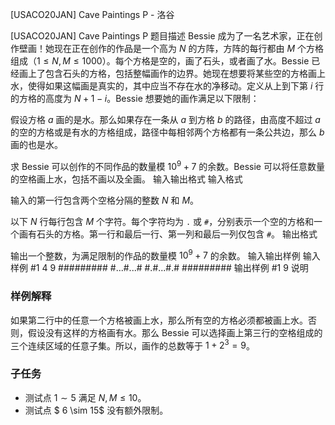 



[USACO20JAN] Cave Paintings P - 洛谷














[USACO20JAN] Cave Paintings P
题目描述
Bessie 成为了一名艺术家，正在创作壁画！她现在正在创作的作品是一个高为 $N$ 的方阵，方阵的每行都由 $M$ 个方格组成（$1\le N,M\le 1000$）。每个方格是空的，画了石头，或者画了水。Bessie 已经画上了包含石头的方格，包括整幅画作的边界。她现在想要将某些空的方格画上水，使得如果这幅画是真实的，其中应当不存在水的净移动。定义从上到下第 $i$ 行的方格的高度为 $N+1-i$。Bessie 想要她的画作满足以下限制：

假设方格 $a$ 画的是水。那么如果存在一条从 $a$ 到方格 $b$ 的路径，由高度不超过 $a$ 的空的方格或是有水的方格组成，路径中每相邻两个方格都有一条公共边，那么 $b$ 画的也是水。

求 Bessie 可以创作的不同作品的数量模 $10^9+7$ 的余数。Bessie 可以将任意数量的空格画上水，包括不画以及全画。
输入输出格式
输入格式

输入的第一行包含两个空格分隔的整数 $N$ 和 $M$。

以下 $N$ 行每行包含 $M$ 个字符。每个字符均为 `.` 或 `#`，分别表示一个空的方格和一个画有石头的方格。第一行和最后一行、第一列和最后一列仅包含 `#`。
输出格式

输出一个整数，为满足限制的作品的数量模 $10^9+7$ 的余数。
输入输出样例
输入样例 #1
4 9
#########
#...#...#
#.#...#.#
#########
输出样例 #1
9
说明
### 样例解释

如果第二行中的任意一个方格被画上水，那么所有空的方格必须都被画上水。否则，假设没有这样的方格画有水。那么 Bessie 可以选择画上第三行的空格组成的三个连续区域的任意子集。所以，画作的总数等于 $1+2^3=9$。

### 子任务

- 测试点 $1 \sim 5$ 满足 $N,M \leq 10$。
- 测试点 $ 6 \sim 15$ 没有额外限制。






